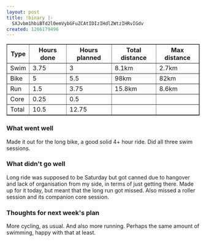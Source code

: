 ```yaml
---
layout: post
title: !binary |-
  SXJvbm1hbiBTd2l0emVybGFuZCAtIDIzIHdlZWtzIHRvIGdv
created: 1266179496
---
```

<table width="100%" border=1 align="center">
<tr width="100%"><th>Type</th><th>Hours done</th><th>Hours planned</th><th>Total distance</th><th>Max distance</th></tr>
<tr><td>Swim</td><td>3.75</td><td>3</td><td>8.1km</td><td>2.7km</td></tr>
<tr><td>Bike</td><td>5</td><td>5.5</td><td>98km</td><td>82km</td></tr>
<tr><td>Run</td><td>1.5</td><td>3.75</td><td>15.8km</td><td>8.6km</td></tr>
<tr><td>Core</td><td>0.25</td><td>0.5</td><td>&nbsp;</td><td>&nbsp;</td></tr>
<tr><td>Total</td><td>10.5</td><td>12.75</td><td>&nbsp;</td><td>&nbsp;</td></tr>
</table>

<h3>What went well</h3>
Made it out for the long bike, a good solid 4+ hour ride. Did all three swim sessions. 

<h3>What didn't go well</h3>
Long ride was supposed to be Saturday but got canned due to hangover and lack of organisation from my side, in terms of just getting there. Made up for it today, but meant that the long run got missed. Also missed a roller session and its companion core session. 

<h3>Thoughts for next week's plan</h3>
More cycling, as usual. And also more running. Perhaps the same amount of swimming, happy with that at least. 
